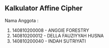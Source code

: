 ## Kalkulator Affine Cipher

Nama Anggota :

1. 140810200008 - ANGGIE FORESTRY
2. 140810200012 - DELLA FAUZIYYAH HUSNA
3. 140810200040 - INDAH SUTRIYATI
